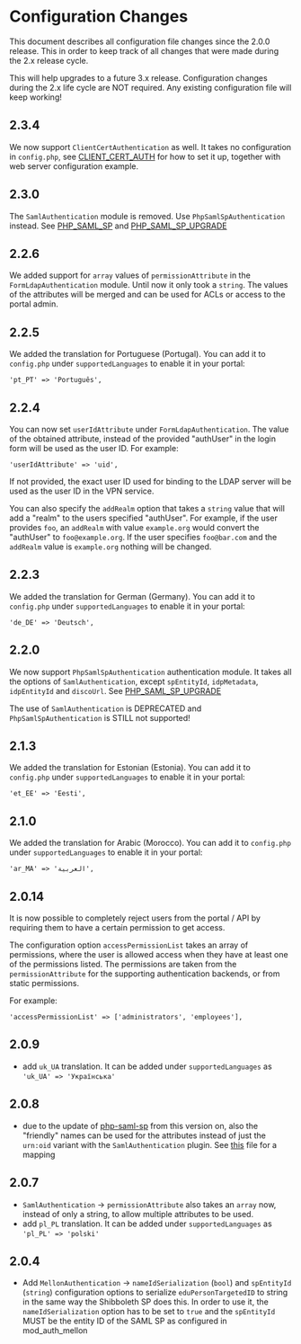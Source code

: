 # Configuration Changes

This document describes all configuration file changes since the 2.0.0 release.
This in order to keep track of all changes that were made during the 2.x 
release cycle. 

This will help upgrades to a future 3.x release. Configuration changes during
the 2.x life cycle are NOT required. Any existing configuration file will keep
working!

## 2.3.4

We now support `ClientCertAuthentication` as well. It takes no configuration in
`config.php`, see 
[CLIENT_CERT_AUTH](https://github.com/eduvpn/documentation/blob/v2/CLIENT_CERT_AUTH.md) 
for how to set it up, together with web server configuration example.

## 2.3.0

The `SamlAuthentication` module is removed. Use `PhpSamlSpAuthentication` 
instead. See 
[PHP_SAML_SP](https://github.com/eduvpn/documentation/blob/v2/PHP_SAML_SP.md) 
and
[PHP_SAML_SP_UPGRADE](https://github.com/eduvpn/documentation/blob/v2/PHP_SAML_SP_UPGRADE.md)

## 2.2.6

We added support for `array` values of `permissionAttribute` in the 
`FormLdapAuthentication` module. Until now it only took a `string`. The values
of the attributes will be merged and can be used for ACLs or access to the 
portal admin.

## 2.2.5 

We added the translation for Portuguese (Portugal). You can add it to 
`config.php` under `supportedLanguages` to enable it in your portal:

    'pt_PT' => 'Português',

## 2.2.4

You can now set `userIdAttribute` under `FormLdapAuthentication`. The value of
the obtained attribute, instead of the provided "authUser" in the login form 
will be used as the user ID. For example:

    'userIdAttribute' => 'uid',

If not provided, the exact user ID used for binding to the LDAP server will be
used as the user ID in the VPN service.

You can also specify the `addRealm` option that takes a `string` value that 
will add a "realm" to the users specified "authUser". For example, if the user 
provides `foo`, an `addRealm` with value `example.org` would convert the 
"authUser" to `foo@example.org`. If the user specifies `foo@bar.com` and the
`addRealm` value is `example.org` nothing will be changed.

## 2.2.3

We added the translation for German (Germany). You can add it to 
`config.php` under `supportedLanguages` to enable it in your portal:

    'de_DE' => 'Deutsch',

## 2.2.0 

We now support `PhpSamlSpAuthentication` authentication module. It takes all 
the options of `SamlAuthentication`, except `spEntityId`, `idpMetadata`, 
`idpEntityId` and `discoUrl`. See 
[PHP_SAML_SP_UPGRADE](https://github.com/eduvpn/documentation/blob/v2/PHP_SAML_SP_UPGRADE.md)

The use of `SamlAuthentication` is DEPRECATED and `PhpSamlSpAuthentication` is 
STILL not supported!

## 2.1.3

We added the translation for Estonian (Estonia). You can add it to 
`config.php` under `supportedLanguages` to enable it in your portal:

    'et_EE' => 'Eesti',

## 2.1.0

We added the translation for Arabic (Morocco). You can add it to `config.php` 
under `supportedLanguages` to enable it in your portal:

    'ar_MA' => 'العربية',

## 2.0.14

It is now possible to completely reject users from the portal / API by 
requiring them to have a certain permission to get access.

The configuration option `accessPermissionList` takes an array of permissions, 
where the user is allowed access when they have at least one of the permissions
listed. The permissions are taken from the `permissionAttribute` for the 
supporting authentication backends, or from static permissions.

For example:

    'accessPermissionList' => ['administrators', 'employees'],

## 2.0.9

- add `uk_UA` translation. It can be added under `supportedLanguages` as 
  `'uk_UA' => 'Українська'`

## 2.0.8

- due to the update of [php-saml-sp](https://github.com/fkooman/php-saml-sp/) 
  from this version on, also the "friendly" names can be used for the 
  attributes instead of just the `urn:oid` variant with the 
  `SamlAuthentication` plugin. See 
  [this](https://github.com/fkooman/php-saml-sp/blob/7dfda19cfba2d5b84d3b2e99d6e77649cbc8bb7e/src/attribute_mapping.php#L32) 
  file for a mapping

## 2.0.7

- `SamlAuthentication` -> `permissionAttribute` also takes an `array` now, 
  instead of only a string, to allow multiple attributes to be used.
- add `pl_PL` translation. It can be added under `supportedLanguages` as
  `'pl_PL' => 'polski'`
    
## 2.0.4

- Add `MellonAuthentication` -> `nameIdSerialization` (`bool`) and 
  `spEntityId` (`string`) configuration options to serialize 
  `eduPersonTargetedID` to string in the same way the Shibboleth SP does this. 
  In order to use it, the `nameIdSerialization` option has to be set to `true` 
  and the `spEntityId` MUST be the entity ID of the SAML SP as configured in 
  mod_auth_mellon
